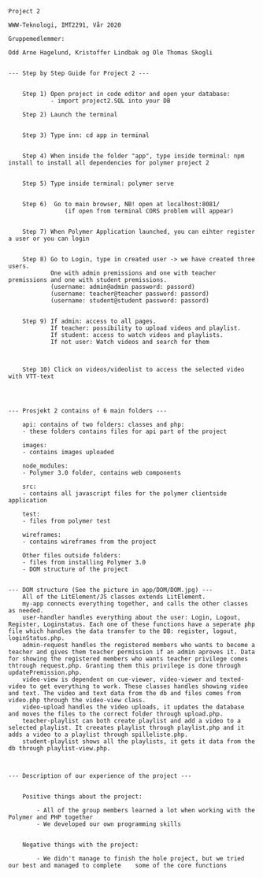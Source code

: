     Project 2

    WWW-Teknologi, IMT2291, Vår 2020

    Gruppemedlemmer:

    Odd Arne Hagelund, Kristoffer Lindbak og Ole Thomas Skogli


    --- Step by Step Guide for Project 2 ---


        Step 1) Open project in code editor and open your database:
                - import project2.SQL into your DB
        
        Step 2) Launch the terminal 


        Step 3) Type inn: cd app in terminal


        Step 4) When inside the folder "app", type inside terminal: npm install to install all dependencies for polymer project 2


        Step 5) Type inside terminal: polymer serve


        Step 6)  Go to main browser, NB! open at localhost:8081/
                    (if open from terminal CORS problem will appear)


        Step 7) When Polymer Application launched, you can eihter register a user or you can login


        Step 8) Go to Login, type in created user -> we have created three users. 
                One with admin premissions and one with teacher premissions and one with student premissions.
                (username: admin@admin password: passord)
                (username: teacher@teacher password: passord)
                (username: student@student password: passord)


        Step 9) If admin: access to all pages. 
                If teacher: possibility to upload videos and playlist. 
                If student: access to watch videos and playlists. 
                If not user: Watch videos and search for them



        Step 10) Click on videos/videolist to access the selected video with VTT-text
        



    --- Prosjekt 2 contains of 6 main folders ---

        api: contains of two folders: classes and php:
        - these folders contains files for api part of the project
    
        images:
        - contains images uploaded
    
        node_modules:
        - Polymer 3.0 folder, contains web components
    
        src:
        - contains all javascript files for the polymer clientside application

        test:
        - files from polymer test
    
        wireframes:
        - contains wireframes from the project

        Other files outside folders:
        - files from installing Polymer 3.0
        - DOM structure of the project
        
        
    --- DOM structure (See the picture in app/DOM/DOM.jpg) ---
        All of the LitElement/JS classes extends LitElement. 
        my-app connects everything together, and calls the other classes as needed.
        user-handler handles everything about the user: Login, Logout, Register, Loginstatus. Each one of these functions have a seperate php file which handles the data transfer to the DB: register, logout, loginStatus.php.
        admin-request handles the registered members who wants to become a teacher and gives them teacher permission if an admin aproves it. Data for showing the registered members who wants teacher privilege comes thtrough request.php. Granting them this privilege is done through updatePremission.php.
        video-view is dependent on cue-viewer, video-viewer and texted-video to get everything to work. These classes handles showing video and text. The video and text data from the db and files comes from video.php through the video-view class.
        video-upload handles the video uploads, it updates the database and moves the files to the correct folder through upload.php.
        teacher-playlist can both create playlist and add a video to a selected playlist. It creeates playlist through playlist.php and it adds a video to a playlist through spilleliste.php.
        student-playlist shows all the playlists, it gets it data from the db through playlist-view.php.

    

    --- Description of our experience of the project ---

       
        Positive things about the project:

            - All of the group members learned a lot when working with the Polymer and PHP together
            - We developed our own programming skills

       
        Negative things with the project:

            - We didn't manage to finish the hole project, but we tried our best and managed to complete    some of the core functions